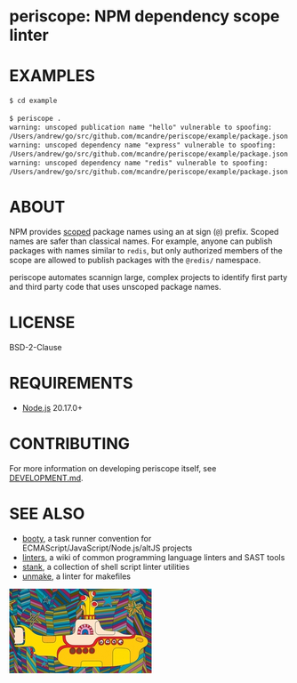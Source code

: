 # periscope: NPM dependency scope linter

# EXAMPLES

```console
$ cd example

$ periscope .
warning: unscoped publication name "hello" vulnerable to spoofing: /Users/andrew/go/src/github.com/mcandre/periscope/example/package.json
warning: unscoped dependency name "express" vulnerable to spoofing: /Users/andrew/go/src/github.com/mcandre/periscope/example/package.json
warning: unscoped dependency name "redis" vulnerable to spoofing: /Users/andrew/go/src/github.com/mcandre/periscope/example/package.json
```

# ABOUT

NPM provides [scoped](https://docs.npmjs.com/cli/v9/using-npm/scope) package names using an at sign (`@`) prefix. Scoped names are safer than classical names. For example, anyone can publish packages with names similar to `redis`, but only authorized members of the scope are allowed to publish packages with the `@redis/` namespace.

periscope automates scannign large, complex projects to identify first party and third party code that uses unscoped package names.

# LICENSE

BSD-2-Clause

# REQUIREMENTS

* [Node.js](https://nodejs.org/en/) 20.17.0+

# CONTRIBUTING

For more information on developing periscope itself, see [DEVELOPMENT.md](DEVELOPMENT.md).

# SEE ALSO

* [booty](https://github.com/mcandre/booty), a task runner convention for ECMAScript/JavaScript/Node.js/altJS projects
* [linters](https://github.com/mcandre/linters), a wiki of common programming language linters and SAST tools
* [stank](https://github.com/mcandre/stank), a collection of shell script linter utilities
* [unmake](https://github.com/mcandre/unmake), a linter for makefiles

![yellow submarine](periscope.jpg)

